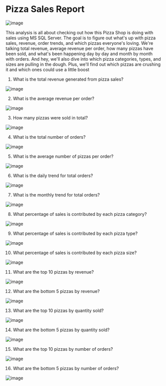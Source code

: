 # Pizza Sales Report 

![image](https://github.com/ELopez2657/SQL_proyect_2_Pizza_Sales/assets/146747798/f98adaf9-0007-4e4a-87b3-8087613ad14a)

This analysis is all about checking out how this Pizza Shop is doing with sales using MS SQL Server. The goal is to figure out what's up with pizza sales, revenue, order trends, and which pizzas everyone's loving. We're talking total revenue, average revenue per order, how many pizzas have been sold, and what's been happening day by day and month by month with orders. And hey, we'll also dive into which pizza categories, types, and sizes are pulling in the dough. Plus, we'll find out which pizzas are crushing it and which ones could use a little boost

1. What is the total revenue generated from pizza sales?

![image](https://github.com/ELopez2657/SQL_proyect_2_Sales_Report/assets/146747798/96629bf9-17d2-4a97-9de9-7f4a794256f0)

2. What is the average revenue per order?

![image](https://github.com/ELopez2657/SQL_proyect_2_Sales_Report/assets/146747798/4cd78c15-4fd7-46ca-b7ca-6aa1b0fd5c8d)

3. How many pizzas were sold in total?

![image](https://github.com/ELopez2657/SQL_proyect_2_Sales_Report/assets/146747798/3174a44e-7f24-422a-9b7b-59a509af1d59)

4. What is the total number of orders?

![image](https://github.com/ELopez2657/SQL_proyect_2_Sales_Report/assets/146747798/34216d81-8436-41c1-a2a4-480f8f105ea8)

5. What is the average number of pizzas per order?

![image](https://github.com/ELopez2657/SQL_proyect_2_Sales_Report/assets/146747798/d97b425a-eafd-479e-b00f-3eba17e19087)

6. What is the daily trend for total orders?

![image](https://github.com/ELopez2657/SQL_proyect_2_Sales_Report/assets/146747798/36c9d365-9aa5-4b10-b1aa-3b821419b37e)

7. What is the monthly trend for total orders?

![image](https://github.com/ELopez2657/SQL_proyect_2_Sales_Report/assets/146747798/8f551cb7-3e48-4a00-805f-707eabc2f8d9)

8. What percentage of sales is contributed by each pizza category?

![image](https://github.com/ELopez2657/SQL_proyect_2_Sales_Report/assets/146747798/00e11ba9-1e12-4c04-a76a-bda23a8d3be7)

9. What percentage of sales is contributed by each pizza type?

![image](https://github.com/ELopez2657/SQL_proyect_2_Sales_Report/assets/146747798/9849d459-9a59-4d05-9afe-78daf9f843f1)

10. What percentage of sales is contributed by each pizza size?

![image](https://github.com/ELopez2657/SQL_proyect_2_Sales_Report/assets/146747798/9cc0d79d-233e-4754-85d6-3b81ae8ee683)

11. What are the top 10 pizzas by revenue?

![image](https://github.com/ELopez2657/SQL_proyect_2_Sales_Report/assets/146747798/7d78e150-b4cb-4ff1-a576-595cf4ae0820)

12. What are the bottom 5 pizzas by revenue?

![image](https://github.com/ELopez2657/SQL_proyect_2_Sales_Report/assets/146747798/dca06cd4-b654-4e7e-b617-56a46b82b09e)

13. What are the top 10 pizzas by quantity sold?

![image](https://github.com/ELopez2657/SQL_proyect_2_Sales_Report/assets/146747798/8dbf9008-8637-4115-9788-dfc0e9337c93)

14. What are the bottom 5 pizzas by quantity sold?

![image](https://github.com/ELopez2657/SQL_proyect_2_Sales_Report/assets/146747798/65b4f396-4c72-4a9a-8536-d0e46e310622)

15. What are the top 10 pizzas by number of orders?

![image](https://github.com/ELopez2657/SQL_proyect_2_Sales_Report/assets/146747798/ddd75b8b-01bb-4e81-852c-f133bc21220e)

16. What are the bottom 5 pizzas by number of orders?

![image](https://github.com/ELopez2657/SQL_proyect_2_Sales_Report/assets/146747798/74b1c17c-5b57-42e6-a850-d2adccaa5d9b)
